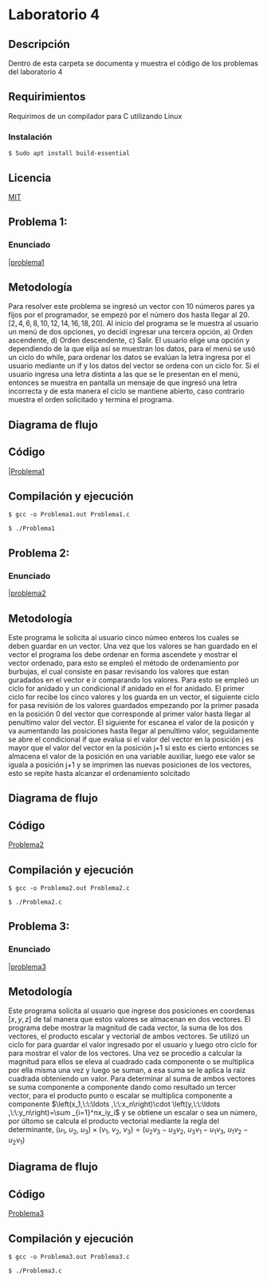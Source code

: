 # Laboratorio 4
## Descripción
Dentro de esta carpeta se documenta y muestra el código de los problemas del laboratorio 4

## Requirimientos 
Requirimos de un compilador para C utilizando Linux

### Instalación
```
$ Sudo apt install build-essential 
``` 
## Licencia
[MIT](LICENCE)


## Problema 1: 

### Enunciado
|[problema1](2022LabSimu-201980021/../Imagenes/PRO1.jpg)


## Metodología
Para resolver este problema se ingresó un vector con 10 números pares ya fijos por el programador, se empezó por el número dos hasta llegar al 20. $[2,4,6,8,10,12,14,16,18,20]$. Al inicio del programa se le muestra al usuario un menú de dos opciones, yo decidí ingresar una tercera opción, a) Orden ascendente, d) Orden descendente, c) Salir. El usuario elige una opción y dependiendo de la que elija así se muestran los datos, para el menú se usó un ciclo do while, para ordenar los datos se evalúan la letra ingresa por el usuario mediante un if y los datos del vector se ordena con un ciclo for. Si el usuario ingresa una letra distinta a las que se le presentan en el menú, entonces se muestra en pantalla un mensaje de que ingresó una letra incorrecta y de esta manera el ciclo se mantiene abierto, caso contrario muestra el orden solicitado y termina el programa.

## Diagrama de flujo



## Código
|[Problema1](2022LabSimu-201980021/../Problema1.c)

## Compilación y ejecución
```
$ gcc -o Problema1.out Problema1.c

$ ./Problema1

``` 

## Problema 2: 

### Enunciado
|[problema2](2022LabSimu-201980021/../Imagenes/PRO2.jpg)

## Metodología
Este programa le solicita al usuario cinco númeo enteros los cuales se deben guardar en un vector. Una vez que los valores se han guardado en el vector el programa los debe ordenar en forma ascendete y mostrar el vector ordenado, para esto se empleó el método de ordenamiento por burbujas, el cual consiste en pasar revisando los valores que estan guradados en el vector e ir comparando los valores. Para esto se empleó un ciclo for anidado y un condicional if anidado en el for anidado. 
El primer ciclo for recibe los cinco valores y los guarda en un vector, el siguiente ciclo for pasa revisión de los valores guardados empezando por la primer pasada en la posición 0 del vector que corresponde al primer valor hasta llegar al penultimo valor del vector. 
El siguiente for escanea el valor de la posicón y va aumentando las posiciones hasta llegar al penultimo valor, seguidamente se abre el condicional if que evalua si el valor del vector en la posición j es mayor que el valor del vector en la posición j+1 si esto es cierto entonces se almacena el valor de la posición en una variable auxiliar, luego ese valor se iguala a posición j+1 y se imprimen las nuevas posiciones de los vectores, esto se repite hasta alcanzar el ordenamiento solcitado

## Diagrama de flujo


## Código
[Problema2](2022LabSimu-201980021/../Problema2.c)

## Compilación y ejecución
```
$ gcc -o Problema2.out Problema2.c

$ ./Problema2.c

``` 

## Problema 3: 

### Enunciado
|[problema3](2022LabSimu-201980021/../Imagenes/PRO3.jpg)

## Metodología
Este programa solicita al usuario que ingrese dos posiciones en coordenas $[x,y,z]$ de tal manera que estos valores se almacenan en dos vectores. El programa debe mostrar la magnitud de cada vector, la suma de los dos vectores, el producto escalar y vectorial de ambos vectores. Se utilizó un ciclo for para guardar el valor ingresado por el usuario y luego otro ciclo for para mostrar el valor de los vectores. Una vez se procedio a calcular la magnitud para ellos se eleva al cuadrado cada componente o se multiplica por ella misma una vez y luego se suman, a esa suma se le aplica la raíz cuadrada obteniendo un valor. Para determinar al suma de ambos vectores se suma componente a componente dando como resultado un tercer vector, para el producto punto o escalar se multiplica componente a componente $\left(x_1,\:\:\ldots ,\:\:x_n\right)\cdot \left(y,\:\:\ldots ,\:\:y_n\right)=\sum _{i=1}^nx_iy_i$ 
y se obtiene un escalar o sea un número, por últomo se calcula el producto vectorial mediante la regla del determinante, $\left(u_1,\:u_2,\:u_3\right)\times \left(v_1,\:v_2,\:v_3\right)=\left(u_2v_3-u_3v_2,\:u_3v_1-u_1v_3,\:u_1v_2-u_2v_1\right)$

## Diagrama de flujo


## Código
[Problema3](2022LabSimu-201980021/../Problema3.c)

## Compilación y ejecución
```
$ gcc -o Problema3.out Problema3.c

$ ./Problema3.c

``` 